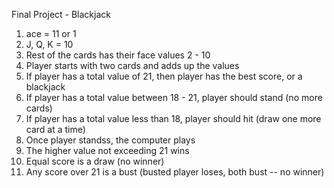 Final Project - Blackjack

1. ace = 11 or 1
2. J, Q, K = 10
3. Rest of the cards has their face values 2 - 10
4. Player starts with two cards and adds up the values
5. If player has a total value of 21, then player has the best score, or a blackjack
6. If player has a total value between 18 - 21, player should stand (no more cards)
7. If player has a total value less than 18, player should hit (draw one more card at a time)
8. Once player standss, the computer plays
9. The higher value not exceeding 21 wins
10. Equal score is a draw (no winner)
11. Any score over 21 is a bust (busted player loses, both bust -- no winner)